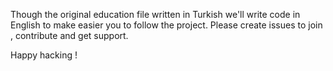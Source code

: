 Though the original education file written in Turkish we'll write code in English to make easier you to follow the project. Please create issues to join , contribute and get support.

Happy hacking !